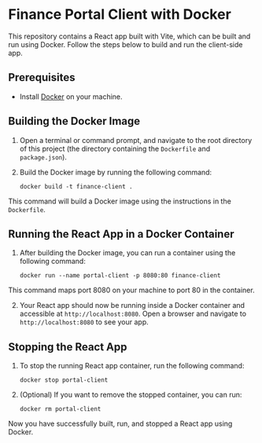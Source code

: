 # Finance Portal Client with Docker

This repository contains a React app built with Vite, which can be built and run using Docker. Follow the steps below to build and run the client-side app.

## Prerequisites

- Install [Docker](https://www.docker.com/products/docker-desktop) on your machine.

## Building the Docker Image

1. Open a terminal or command prompt, and navigate to the root directory of this project (the directory containing the `Dockerfile` and `package.json`).

2. Build the Docker image by running the following command:

    `docker build -t finance-client .`

This command will build a Docker image using the instructions in the `Dockerfile`.

## Running the React App in a Docker Container

1. After building the Docker image, you can run a container using the following command:

    `docker run --name portal-client -p 8080:80 finance-client`

This command maps port 8080 on your machine to port 80 in the container.

2. Your React app should now be running inside a Docker container and accessible at `http://localhost:8080`. Open a browser and navigate to `http://localhost:8080` to see your app.

## Stopping the React App

1. To stop the running React app container, run the following command:

    `docker stop portal-client`

2. (Optional) If you want to remove the stopped container, you can run:

    `docker rm portal-client`

Now you have successfully built, run, and stopped a React app using Docker.
